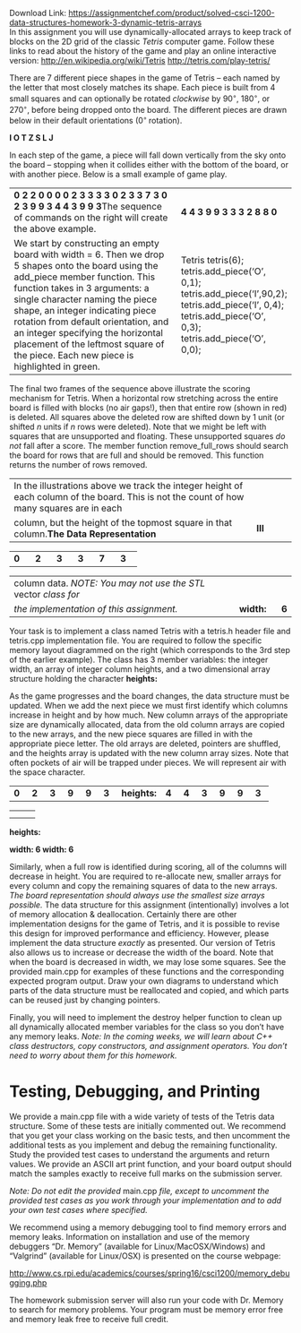 Download Link: https://assignmentchef.com/product/solved-csci-1200-data-structures-homework-3-dynamic-tetris-arrays
<br>
In this assignment you will use dynamically-allocated arrays to keep track of blocks on the 2D grid of the classic <em>Tetris </em>computer game. Follow these links to read about the history of the game and play an online interactive version: <a href="https://en.wikipedia.org/wiki/Tetris">http://en.wikipedia.org/wiki/Tetris</a> <a href="http://tetris.com/play-tetris/">http://tetris.com/play-tetris/</a>

There are 7 different piece shapes in the game of Tetris – each named by the letter that most closely matches its shape. Each piece is built from 4 small squares and can optionally be rotated <em>clockwise </em>by 90<sup>◦</sup>, 180<sup>◦</sup>, or 270<sup>◦</sup>, before being dropped onto the board. The different pieces are drawn below in their default orientations (0<sup>◦ </sup>rotation).

<strong>I       O         T           Z           S         L         J</strong>

In each step of the game, a piece will fall down vertically from the sky onto the board – stopping when it collides either with the bottom of the board, or with another piece. Below is a small example of game play.

<table width="676">

 <tbody>

  <tr>

   <td width="488">               <strong>0 </strong><strong>2 2 </strong><strong>0 0 0              0 2 </strong><strong>3 3 3 3              </strong><strong>0 2 3 3 </strong><strong>7 </strong><strong>3              0 2 3 </strong><strong>9 9 </strong><strong>3              </strong><strong>4 4 </strong><strong>3 9 9 3</strong>The sequence of commands on the right will create the above example.</td>

   <td width="188"><strong>4 4 3 9 9 3                 </strong><strong>3 3 2 8 8 0</strong></td>

  </tr>

  <tr>

   <td width="488">We start by constructing an empty board with width = 6. Then we drop 5 shapes onto the board using the add_piece member function. This function takes in 3 arguments: a single character naming the piece shape, an integer indicating piece rotation from default orientation, and an integer specifying the horizontal placement of the leftmost square of the piece. Each new piece is highlighted in green.</td>

   <td width="188">Tetris tetris(6); tetris.add_piece(‘O’, 0,1); tetris.add_piece(‘I’,90,2); tetris.add_piece(‘I’, 0,4); tetris.add_piece(‘O’, 0,3); tetris.add_piece(‘O’, 0,0);</td>

  </tr>

 </tbody>

</table>

The final two frames of the sequence above illustrate the scoring mechanism for Tetris. When a horizontal row stretching across the entire board is filled with blocks (no air gaps!), then that entire row (shown in red) is deleted. All squares above the deleted row are shifted down by 1 unit (or shifted <em>n </em>units if <em>n </em>rows were deleted). Note that we might be left with squares that are unsupported and floating. These unsupported squares <em>do not </em>fall after a score. The member function remove_full_rows should search the board for rows that are full and should be removed. This function returns the number of rows removed.

<table width="623">

 <tbody>

  <tr>

   <td width="550">In the illustrations above we track the integer height of each column of the board. This is not the count of how many squares are in each</td>

   <td width="73"> </td>

  </tr>

  <tr>

   <td width="550">column, but the height of the topmost square in that column.<strong>The Data Representation</strong></td>

   <td width="73"><strong>I</strong><strong>I</strong><strong>I</strong></td>

  </tr>

 </tbody>

</table>

<table width="133">

 <tbody>

  <tr>

   <td width="22"><strong>0</strong></td>

   <td width="22"><strong>2</strong></td>

   <td width="22"><strong>3</strong></td>

   <td width="22"><strong>3</strong></td>

   <td width="22"><strong>7</strong></td>

   <td width="22"><strong>3</strong></td>

  </tr>

 </tbody>

</table>

<table width="528">

 <tbody>

  <tr>

   <td width="459">column data.               <em>NOTE: You may not use the STL </em>vector <em>class for</em></td>

   <td width="62"> </td>

   <td width="7"> </td>

  </tr>

  <tr>

   <td width="459"><em>the implementation of this assignment.</em></td>

   <td width="62"><strong>width:</strong></td>

   <td width="7"><strong>6</strong></td>

  </tr>

 </tbody>

</table>

Your task is to implement a class named Tetris with a tetris.h header file and tetris.cpp implementation file. You are required to follow the specific memory layout diagrammed on the right (which corresponds to the 3rd step of the earlier example). The class has 3 member variables: the integer width, an array of integer column heights, and a two dimensional array structure holding the character <strong>heights:</strong>




As the game progresses and the board changes, the data structure must be updated. When we add the next piece we must first identify which columns increase in height and by how much. New column arrays of the appropriate size are dynamically allocated, data from the old column arrays are copied to the new arrays, and the new piece squares are filled in with the appropriate piece letter. The old arrays are deleted, pointers are shuffled, and the heights array is updated with the new column array sizes. Note that often pockets of air will be trapped under pieces. We will represent air with the space character.

<table width="245">

 <tbody>

  <tr>

   <td width="16"><strong>0</strong></td>

   <td width="16"><strong>2</strong></td>

   <td width="16"><strong>3</strong></td>

   <td width="16"><strong>9</strong></td>

   <td width="16"><strong>9</strong></td>

   <td width="16"><strong>3</strong></td>

   <td width="53"><strong>heights:</strong></td>

   <td width="16"><strong>4</strong></td>

   <td width="16"><strong>4</strong></td>

   <td width="16"><strong>3</strong></td>

   <td width="16"><strong>9</strong></td>

   <td width="16"><strong>9</strong></td>

   <td width="16"><strong>3</strong></td>

  </tr>

 </tbody>

</table>

<table>

 <tbody>

  <tr>

   <td width="14"></td>

  </tr>

  <tr>

   <td></td>

   <td></td>

  </tr>

 </tbody>

</table>

<strong>heights:</strong>

<strong>width:      6                                    width:   6</strong>




Similarly, when a full row is identified during scoring, all of the columns will decrease in height. You are required to re-allocate new, smaller arrays for every column and copy the remaining squares of data to the new arrays. <em>The board representation should always use the smallest size arrays possible. </em>The data structure for this assignment (intentionally) involves a lot of memory allocation &amp; deallocation. Certainly there are other implementation designs for the game of Tetris, and it is possible to revise this design for improved performance and efficiency. However, please implement the data structure <em>exactly </em>as presented. Our version of Tetris also allows us to increase or decrease the width of the board. Note that when the board is decreased in width, we may lose some squares. See the provided main.cpp for examples of these functions and the corresponding expected program output. Draw your own diagrams to understand which parts of the data structure must be reallocated and copied, and which parts can be reused just by changing pointers.

Finally, you will need to implement the destroy helper function to clean up all dynamically allocated member variables for the class so you don’t have any memory leaks. <em>Note: In the coming weeks, we will learn about C++ class destructors, copy constructors, and assignment operators. You don’t need to worry about them for this homework.</em>

<h1>Testing, Debugging, and Printing</h1>

We provide a main.cpp file with a wide variety of tests of the Tetris data structure. Some of these tests are initially commented out. We recommend that you get your class working on the basic tests, and then uncomment the additional tests as you implement and debug the remaining functionality. Study the provided test cases to understand the arguments and return values. We provide an ASCII art print function, and your board output should match the samples exactly to receive full marks on the submission server.

<em>Note: Do not edit the provided </em>main.cpp <em>file, except to uncomment the provided test cases as you work through your implementation and to add your own test cases where specified.</em>

We recommend using a memory debugging tool to find memory errors and memory leaks. Information on installation and use of the memory debuggers “Dr. Memory” (available for Linux/MacOSX/Windows) and “Valgrind” (available for Linux/OSX) is presented on the course webpage:

<a href="http://www.cs.rpi.edu/academics/courses/spring16/csci1200/memory_debugging.php">http://www.cs.rpi.edu/academics/courses/spring16/csci1200/memory_debugging.php</a>

The homework submission server will also run your code with Dr. Memory to search for memory problems. Your program must be memory error free and memory leak free to receive full credit.


